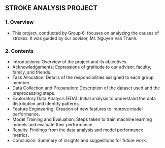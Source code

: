## STROKE ANALYSIS PROJECT
### 1. Overview
- This project, conducted by Group 6, focuses on analyzing the causes of strokes. It was guided by our advisor, Mr. Nguyen Van Thanh.
### 2. Contents
- Introductions: Overview of the project and its objectives.
- Acknowledgements: Expressions of gratitude to our advisor, faculty, family, and friends.
- Task Allocation: Details of the responsibilities assigned to each group member.
- Data Collection and Preparation: Description of the dataset used and the preprocessing steps.
- Exploratory Data Analysis (EDA): Initial analysis to understand the data distribution and identify patterns.
- Feature Engineering: Creation of new features to improve model performance.
- Model Training and Evaluation: Steps taken to train machine learning models and evaluate their performance.
- Results: Findings from the data analysis and model performance metrics.
- Conclusion: Summary of insights and suggestions for future work.
